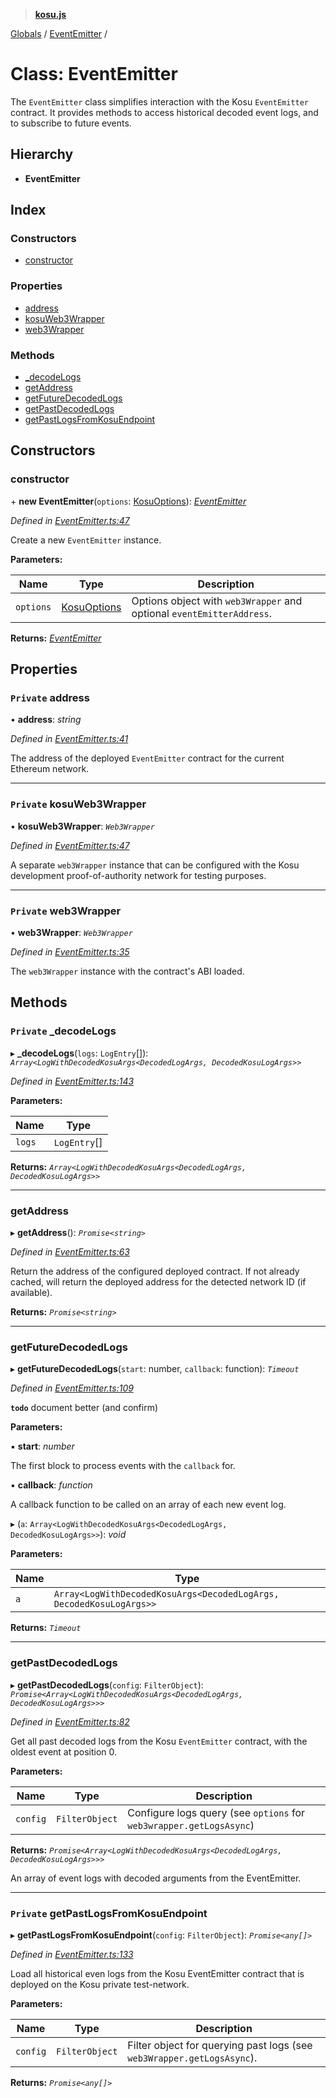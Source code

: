 > **[kosu.js](../README.md)**

[Globals](../globals.md) / [EventEmitter](eventemitter.md) /

# Class: EventEmitter

The `EventEmitter` class simplifies interaction with the Kosu `EventEmitter`
contract. It provides methods to access historical decoded event logs, and
to subscribe to future events.

## Hierarchy

-   **EventEmitter**

## Index

### Constructors

-   [constructor](eventemitter.md#constructor)

### Properties

-   [address](eventemitter.md#private-address)
-   [kosuWeb3Wrapper](eventemitter.md#private-kosuweb3wrapper)
-   [web3Wrapper](eventemitter.md#private-web3wrapper)

### Methods

-   [\_decodeLogs](eventemitter.md#private-_decodelogs)
-   [getAddress](eventemitter.md#getaddress)
-   [getFutureDecodedLogs](eventemitter.md#getfuturedecodedlogs)
-   [getPastDecodedLogs](eventemitter.md#getpastdecodedlogs)
-   [getPastLogsFromKosuEndpoint](eventemitter.md#private-getpastlogsfromkosuendpoint)

## Constructors

### constructor

\+ **new EventEmitter**(`options`: [KosuOptions](../interfaces/kosuoptions.md)): _[EventEmitter](eventemitter.md)_

_Defined in [EventEmitter.ts:47](https://github.com/ParadigmFoundation/kosu-monorepo/blob/6f2e797/packages/kosu.js/src/EventEmitter.ts#L47)_

Create a new `EventEmitter` instance.

**Parameters:**

| Name      | Type                                        | Description                                                           |
| --------- | ------------------------------------------- | --------------------------------------------------------------------- |
| `options` | [KosuOptions](../interfaces/kosuoptions.md) | Options object with `web3Wrapper` and optional `eventEmitterAddress`. |

**Returns:** _[EventEmitter](eventemitter.md)_

## Properties

### `Private` address

• **address**: _string_

_Defined in [EventEmitter.ts:41](https://github.com/ParadigmFoundation/kosu-monorepo/blob/6f2e797/packages/kosu.js/src/EventEmitter.ts#L41)_

The address of the deployed `EventEmitter` contract for the current Ethereum
network.

---

### `Private` kosuWeb3Wrapper

• **kosuWeb3Wrapper**: _`Web3Wrapper`_

_Defined in [EventEmitter.ts:47](https://github.com/ParadigmFoundation/kosu-monorepo/blob/6f2e797/packages/kosu.js/src/EventEmitter.ts#L47)_

A separate `web3Wrapper` instance that can be configured with the Kosu
development proof-of-authority network for testing purposes.

---

### `Private` web3Wrapper

• **web3Wrapper**: _`Web3Wrapper`_

_Defined in [EventEmitter.ts:35](https://github.com/ParadigmFoundation/kosu-monorepo/blob/6f2e797/packages/kosu.js/src/EventEmitter.ts#L35)_

The `web3Wrapper` instance with the contract's ABI loaded.

## Methods

### `Private` \_decodeLogs

▸ **\_decodeLogs**(`logs`: `LogEntry`[]): _`Array<LogWithDecodedKosuArgs<DecodedLogArgs, DecodedKosuLogArgs>>`_

_Defined in [EventEmitter.ts:143](https://github.com/ParadigmFoundation/kosu-monorepo/blob/6f2e797/packages/kosu.js/src/EventEmitter.ts#L143)_

**Parameters:**

| Name   | Type         |
| ------ | ------------ |
| `logs` | `LogEntry`[] |

**Returns:** _`Array<LogWithDecodedKosuArgs<DecodedLogArgs, DecodedKosuLogArgs>>`_

---

### getAddress

▸ **getAddress**(): _`Promise<string>`_

_Defined in [EventEmitter.ts:63](https://github.com/ParadigmFoundation/kosu-monorepo/blob/6f2e797/packages/kosu.js/src/EventEmitter.ts#L63)_

Return the address of the configured deployed contract. If not already cached,
will return the deployed address for the detected network ID (if available).

**Returns:** _`Promise<string>`_

---

### getFutureDecodedLogs

▸ **getFutureDecodedLogs**(`start`: number, `callback`: function): _`Timeout`_

_Defined in [EventEmitter.ts:109](https://github.com/ParadigmFoundation/kosu-monorepo/blob/6f2e797/packages/kosu.js/src/EventEmitter.ts#L109)_

**`todo`** document better (and confirm)

**Parameters:**

▪ **start**: _number_

The first block to process events with the `callback` for.

▪ **callback**: _function_

A callback function to be called on an array of each new event log.

▸ (`a`: `Array<LogWithDecodedKosuArgs<DecodedLogArgs, DecodedKosuLogArgs>>`): _void_

**Parameters:**

| Name | Type                                                                |
| ---- | ------------------------------------------------------------------- |
| `a`  | `Array<LogWithDecodedKosuArgs<DecodedLogArgs, DecodedKosuLogArgs>>` |

**Returns:** _`Timeout`_

---

### getPastDecodedLogs

▸ **getPastDecodedLogs**(`config`: `FilterObject`): _`Promise<Array<LogWithDecodedKosuArgs<DecodedLogArgs, DecodedKosuLogArgs>>>`_

_Defined in [EventEmitter.ts:82](https://github.com/ParadigmFoundation/kosu-monorepo/blob/6f2e797/packages/kosu.js/src/EventEmitter.ts#L82)_

Get all past decoded logs from the Kosu `EventEmitter` contract, with the
oldest event at position 0.

**Parameters:**

| Name     | Type           | Description                                                         |
| -------- | -------------- | ------------------------------------------------------------------- |
| `config` | `FilterObject` | Configure logs query (see `options` for `web3wrapper.getLogsAsync`) |

**Returns:** _`Promise<Array<LogWithDecodedKosuArgs<DecodedLogArgs, DecodedKosuLogArgs>>>`_

An array of event logs with decoded arguments from the EventEmitter.

---

### `Private` getPastLogsFromKosuEndpoint

▸ **getPastLogsFromKosuEndpoint**(`config`: `FilterObject`): _`Promise<any[]>`_

_Defined in [EventEmitter.ts:133](https://github.com/ParadigmFoundation/kosu-monorepo/blob/6f2e797/packages/kosu.js/src/EventEmitter.ts#L133)_

Load all historical even logs from the Kosu EventEmitter contract that is
deployed on the Kosu private test-network.

**Parameters:**

| Name     | Type           | Description                                                            |
| -------- | -------------- | ---------------------------------------------------------------------- |
| `config` | `FilterObject` | Filter object for querying past logs (see `web3Wrapper.getLogsAsync`). |

**Returns:** _`Promise<any[]>`_
